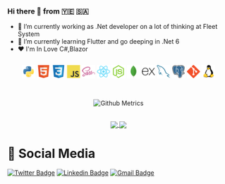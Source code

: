 ### Hi there 👋 from :yemen: 🇸🇦


- 🔭 I’m currently working as .Net developer on a lot of thinking at Fleet System 
- 🌱 I’m currently learning Flutter and go deeping in .Net 6
- ❤️ I'm In Love C#,Blazor

```C#
```

<p align="center">
<img src=https://raw.githubusercontent.com/devicons/devicon/master/icons/python/python-original.svg alt=python width="30" height="30"/>
<img src=https://raw.githubusercontent.com/devicons/devicon/master/icons/html5/html5-original.svg alt=html5 width="30" height="30"/>
<img src=https://raw.githubusercontent.com/devicons/devicon/master/icons/css3/css3-original.svg alt=css3 width="30" height="30"/>
<img src=https://raw.githubusercontent.com/devicons/devicon/master/icons/javascript/javascript-original.svg alt=javascript width="30" height="30"/>
<img src=https://raw.githubusercontent.com/devicons/devicon/master/icons/sass/sass-original.svg alt=sass width="30" height="30"/>
<img src=https://raw.githubusercontent.com/devicons/devicon/master/icons/react/react-original.svg alt=react width="30" height="30"/>
<img src=https://raw.githubusercontent.com/devicons/devicon/master/icons/nodejs/nodejs-original.svg alt=nodejs width="30" height="30"/>
<img src=https://raw.githubusercontent.com/devicons/devicon/master/icons/mongodb/mongodb-original.svg alt=mongodb width="30" height="30"/>
<img src=https://raw.githubusercontent.com/devicons/devicon/master/icons/express/express-original.svg alt=express width="30" height="30"/>
<img src=https://raw.githubusercontent.com/devicons/devicon/master/icons/mysql/mysql-original.svg alt=express width="30" height="30"/>
<img src=https://raw.githubusercontent.com/devicons/devicon/master/icons/postgresql/postgresql-original.svg alt=express width="30" height="30"/>
<img src=https://raw.githubusercontent.com/devicons/devicon/master/icons/git/git-original.svg alt=git width="30" height="30"/>
<img src=https://raw.githubusercontent.com/devicons/devicon/master/icons/linux/linux-original.svg alt=linux width="30" height="30"/>
</p>

<br>
<p align="center">
<img width="500" src="https://metrics.lecoq.io/geesuth" alt="Github Metrics">
</p>

<br>


<center>
  <a href="https://github.com/anuraghazra/github-readme-stats">
  <img align="center" src="https://github-readme-stats.vercel.app/api?username=geesuth&count_private=true&show_icons=true&include_all_commits=true&hide_border=true&hide_title=true "/>
</a>
<a href="https://github.com/anuraghazra/github-readme-stats">
  <img align="center" src="https://github-readme-stats.vercel.app/api/top-langs/?username=geesuth&langs_count=5&hide_title=true&hide_border=true" />
</a>
</center>



# 🤝 Social Media
[![Twitter Badge](https://img.shields.io/twitter/url?label=GeeSuth&logo=twitter&style=social&url=https%3A%2F%2Ftwitter.com%2FGeeSuth)](https://twitter.com/intent/follow?screen_name=geesuth "Follow me on Twitter")
[![Linkedin Badge](https://img.shields.io/badge/Abdllah%20Bin%20Hatheem%20Ali-linkedin?style=flat&color=0077b5&logoColor=white&logo=linkedin)](https://www.linkedin.com/in/geesuth/ "Connect on LinkedIn")
[![Gmail Badge](https://img.shields.io/badge/g33suth@gmail.com-email?style=flat&color=C5211E&logoColor=white&logo=gmail)](mailto:g33suth@gmail.com "Email me")
